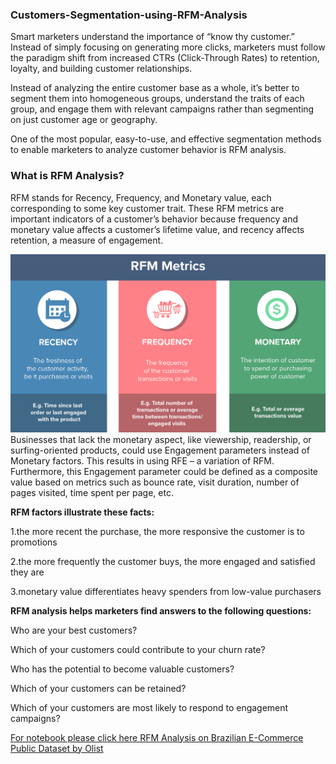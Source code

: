 ### Customers-Segmentation-using-RFM-Analysis

Smart marketers understand the importance of “know thy customer.” Instead of simply focusing on generating more clicks, marketers must follow the paradigm shift from increased CTRs (Click-Through Rates) to retention, loyalty, and building customer relationships.

Instead of analyzing the entire customer base as a whole, it’s better to segment them into homogeneous groups, understand the traits of each group, and engage them with relevant campaigns rather than segmenting on just customer age or geography.

One of the most popular, easy-to-use, and effective segmentation methods to enable marketers to analyze customer behavior is RFM analysis.

### What is RFM Analysis?
RFM stands for Recency, Frequency, and Monetary value, each corresponding to some key customer trait. These RFM metrics are important indicators of a customer’s behavior because frequency and monetary value affects a customer’s lifetime value, and recency affects retention, a measure of engagement.

![](Incontent_image.png)
Businesses that lack the monetary aspect, like viewership, readership, or surfing-oriented products, could use Engagement parameters instead of Monetary factors. This results in using RFE – a variation of RFM. Furthermore, this Engagement parameter could be defined as a composite value based on metrics such as bounce rate, visit duration, number of pages visited, time spent per page, etc.

**RFM factors illustrate these facts:**

1.the more recent the purchase, the more responsive the customer is to promotions

2.the more frequently the customer buys, the more engaged and satisfied they are

3.monetary value differentiates heavy spenders from low-value purchasers

**RFM analysis helps marketers find answers to the following questions:**

Who are your best customers?

Which of your customers could contribute to your churn rate?

Who has the potential to become valuable customers?

Which of your customers can be retained?

Which of your customers are most likely to respond to engagement campaigns?

[ For notebook please click here RFM Analysis on Brazilian E-Commerce Public Dataset by Olist]()

